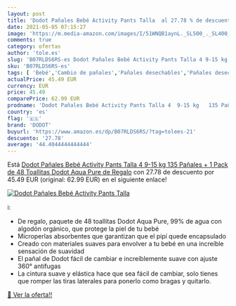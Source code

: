 ```yaml
---
layout: post
title: 'Dodot Pañales Bebé Activity Pants Talla  al 27.78 % de descuento'
date: 2021-05-05 07:15:27
image: 'https://m.media-amazon.com/images/I/51WNQB1aynL._SL500_._SL400_.jpg'
comments: true
category: ofertas
author: 'tole.es'
slug: 'B07RLDS6RS-es Dodot Pañales Bebé Activity Pants Talla 4 9-15 kg 135...'
sku: 'B07RLDS6RS-es'
tags: [ 'Bebé','Cambio de pañales','Pañales desechables','Pañales desechables para bebés','Pañales para bebé','bebé','dodot','pañales', ]
actualPrice: 45.49 EUR
currency: EUR
price: 45.49
comparePrice: 62.99 EUR
prodname: 'Dodot Pañales Bebé Activity Pants Talla 4  9-15 kg   135 Pañales + 1 Pack de 48 Toallitas Dodot Aqua Pure de Regalo'
country: 'es'
flag: '🇪🇸'
brand: 'DODOT'
buyurl: 'https://www.amazon.es/dp/B07RLDS6RS/?tag=tolees-21'
descuento: '27.78'
average: '44.4044444444444'
---
```


Está [Dodot Pañales Bebé Activity Pants Talla 4  9-15 kg   135 Pañales + 1 Pack de 48 Toallitas Dodot Aqua Pure de Regalo](https://www.amazon.es/dp/B07RLDS6RS/?tag=tolees-21) con 27.78 de descuento por 45.49 EUR (original: 62.99 EUR) en el siguiente enlace!

[![Dodot Pañales Bebé Activity Pants Talla ](https://m.media-amazon.com/images/I/51WNQB1aynL._SL500_._SL400_.jpg)](https://www.amazon.es/dp/B07RLDS6RS/?tag=tolees-21)

ℹ️:

- De regalo, paquete de 48 toallitas Dodot Aqua Pure, 99% de agua con algodón orgánico, que protege la piel de tu bebé
- Microperlas absorbentes que garantizan que el pipí quede encapsulado
- Creado con materiales suaves para envolver a tu bebé en una increíble sensación de suavidad
- El pañal de Dodot fácil de cambiar e increíblemente suave con ajuste 360° antifugas
- La cintura suave y elástica hace que sea fácil de cambiar, solo tienes que romper las tiras laterales para ponerlo como bragas y quitarlo.

[🛒 Ver la oferta!!](https://www.amazon.es/dp/B07RLDS6RS/?tag=tolees-21)
